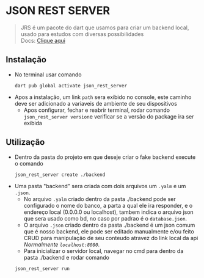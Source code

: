 # JSON REST SERVER
>JRS é um pacote do dart que usamos para criar um backend local, usado para estudos com diversas possibilidades\
Docs: [Clique aqui](https://pub.dev/packages/json_rest_server)
## Instalação
- No terminal usar comando
    ```
    dart pub global activate json_rest_server
    ```
- Apos a instalação, um link `path` sera exibido no console, este caminho deve ser adicionado a variaveis de ambiente de seu dispositivos
    - Apos configurar, fechar e reabrir terminal, rodar comando `json_rest_server version`e verificar se a versão do package ira ser exibida
## Utilização
- Dentro da pasta do projeto em que deseje criar o fake backend execute o comando
    ```
    json_rest_server create ./backend
    ```
- Uma pasta "backend" sera criada com dois arquivos um `.yalm` e um `.json`.
    - No arquivo `.yalm` criado dentro da pasta ./backend pode ser configurado o nome do banco, a parta a qual ele ira responder, e o endereço local (0.0.0.0 ou localhost), tambem indica o arquivo json que sera usado como bd, no caso por padrao é o `database.json`.
    - O arquivo `.json` criado dentro da pasta ./backend é um json comum que é nosso backend, ele pode ser editado manualmente e/ou feito CRUD para manipulação de seu conteudo atravez do link local da api *Normalmente `localhost:8080`*.
    - Para inicializar o servidor local, navegar no cmd para dentro da pasta ./backend e rodar comando
    ```
    json_rest_server run
    ```
